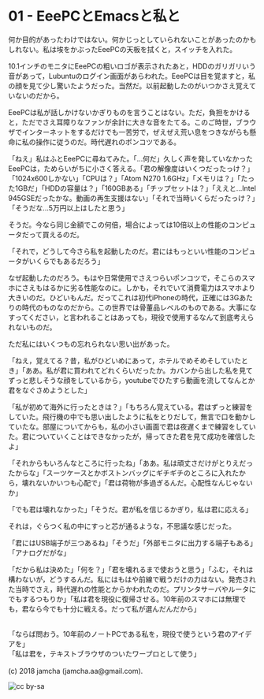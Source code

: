 

# 01 - EeePCとEmacsと私と

何か目的があったわけではない。何かじっとしていられないことがあったのかもしれない。私は埃をかぶったEeePCの天板を拭くと，スイッチを入れた。  

10.1インチのモニタにEeePCの粗いロゴが表示されたあと，HDDのガリガリいう音があって，Lubuntuのログイン画面があらわれた。EeePCは目を覚ますと，私の顔を見て少し驚いたようだった。当然だ。以前起動したのがいつかさえ覚えていないのだから。  

EeePCは私が話しかけないかぎりものを言うことはない。ただ，負担をかけると，ただでさえ耳障りなファンが余計に大きな音をたてる。このご時世，ブラウザでインターネットをするだけでも一苦労で，ぜえぜえ荒い息をつきながらも懸命に私の操作に従うのだ。時代遅れのポンコツである。  

「ねえ」私はふとEeePCに尋ねてみた。「…何だ」久しく声を発していなかったEeePCは，ためらいがちに小さく答える。「君の解像度はいくつだったっけ？」「1024x600しかない」「CPUは？」「Atom N270 1.6GHz」「メモリは？」「たった1GBだ」「HDDの容量は？」「160GBある」「チップセットは？」「ええと…Intel 945GSEだったかな。動画の再生支援はない」「それで当時いくらだったっけ？」「そうだな…5万円以上はしたと思う」  

そうだ。今なら同じ金額でこの何倍，場合によっては10倍以上の性能のコンピュータだって買えるのだ。  

「それで，どうして今さら私を起動したのだ。君にはもっといい性能のコンピュータがいくらでもあるだろう」  

なぜ起動したのだろう。もはや日常使用でさえつらいポンコツで，そこらのスマホにさえもはるかに劣る性能なのに。しかも，それでいて消費電力はスマホより大きいのだ。ひどいもんだ。だってこれは初代iPhoneの時代，正確には3Gあたりの時代のものなのだから。この世界では骨董品レベルのものである。大事になすってください，と言われることはあっても，現役で使用するなんて到底考えられないものだ。  

ただ私にはいくつもの忘れられない思い出があった。  

「ねえ，覚えてる？昔，私がひどいめにあって，ホテルでめそめそしていたとき」「ああ。私が君に買われてどれくらいだったか。カバンから出した私を見てずっと悲しそうな顔をしているから，youtubeでひたすら動画を流してなんとか君をなぐさめようとした」  

「私が初めて海外に行ったときは？」「もちろん覚えている。君はずっと練習をしていた。飛行機の中でも思い出したように私をとりだして，無言で口を動かしていたな。部屋についてからも，私の小さい画面で君は夜遅くまで練習をしていた。君についていくことはできなかったが，帰ってきた君を見て成功を確信したよ」  

「それからもいろんなところに行ったね」「ああ。私は頑丈さだけがとりえだったからな」「スーツケースとかボストンバッグにギチギチのところに入れたから，壊れないかいつも心配で」「君は荷物が多過ぎるんだ。心配性なんじゃないか」  

「でも君は壊れなかった」「そうだ。君が私を信じるかぎり，私は君に応える」  

それは，ぐらつく私の中にすっと芯が通るような，不思議な感じだった。  

「君にはUSB端子が三つあるね」「そうだ」「外部モニタに出力する端子もある」「アナログだがな」  

「だから私は決めた」「何を？」「君を壊れるまで使おうと思う」「ふむ，それは構わないが，どうするんだ。私にはもはや前線で戦うだけの力はない。発売された当時でさえ，時代遅れの性能とからかわれたのだ。プリンタサーバやルータにでもするつもりか」「私は君を現役に復帰させる。10年前のスマホには無理でも，君なら今でも十分に戦える。だって私が選んだんだから」  

<br>  
「ならば問おう。10年前のノートPCである私を，現役で使うという君のアイデアを」  

<br>  
「私は君を，テキストブラウザのついたワープロとして使う」  

<br>  
<br>  
(c) 2018 jamcha (jamcha.aa@gmail.com).  

![cc by-sa](https://i.creativecommons.org/l/by-sa/4.0/88x31.png)  

